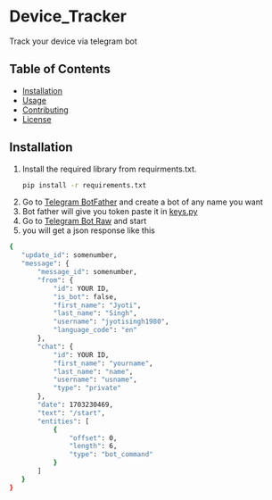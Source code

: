 # Device_Tracker
Track your device via telegram bot

## Table of Contents

- [Installation](#installation)
- [Usage](#usage)
- [Contributing](#contributing)
- [License](#license)

## Installation

1. Install the required library from requirments.txt.
   ```bash
   pip install -r requirements.txt
2. Go to [Telegram BotFather](https://telegram.me/BotFather) and create a bot of any name you want
3. Bot father will give you token paste it in [keys.py](/keys.py)
4. Go to [Telegram Bot Raw](https://t.me/RawDataBot) and start
5. you will get a json response like this
 ```bash
{
    "update_id": somenumber,
    "message": {
        "message_id": somenumber,
        "from": {
            "id": YOUR ID,
            "is_bot": false,
            "first_name": "Jyoti",
            "last_name": "Singh",
            "username": "jyotisingh1980",
            "language_code": "en"
        },
        "chat": {
            "id": YOUR ID,
            "first_name": "yourname",
            "last_name": "name",
            "username": "usname",
            "type": "private"
        },
        "date": 1703230469,
        "text": "/start",
        "entities": [
            {
                "offset": 0,
                "length": 6,
                "type": "bot_command"
            }
        ]
    }
}

